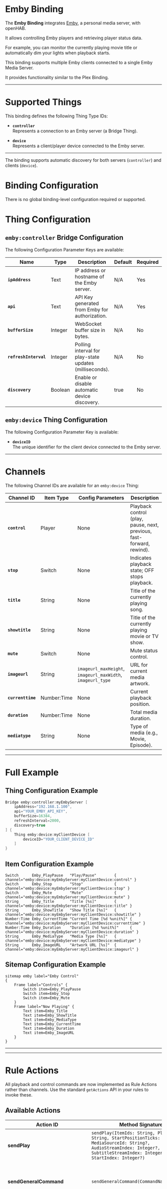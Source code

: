 # Emby Binding

The **Emby Binding** integrates [Emby](https://emby.media/), a personal media server, with openHAB.

It allows controlling Emby players and retrieving player status data.

For example, you can monitor the currently playing movie title or automatically dim your lights when playback starts.

This binding supports multiple Emby clients connected to a single Emby Media Server.

It provides functionality similar to the Plex Binding.

---

# Supported Things

This binding defines the following Thing Type IDs:

- **`controller`**  
  Represents a connection to an Emby server (a Bridge Thing).

- **`device`**  
  Represents a client/player device connected to the Emby server.

---

The binding supports automatic discovery for both servers (`controller`) and clients (`device`).

# Binding Configuration

There is no global binding-level configuration required or supported.

# Thing Configuration

## `emby:controller` Bridge Configuration

The following Configuration Parameter Keys are available:

| Name | Type | Description | Default | Required | Advanced |
|------|------|-------------|---------|----------|----------|
| **`ipAddress`** | Text | IP address or hostname of the Emby server. | N/A | Yes | No |
| **`api`** | Text | API Key generated from Emby for authorization. | N/A | Yes | No |
| **`bufferSize`** | Integer | WebSocket buffer size in bytes. | N/A | No | No |
| **`refreshInterval`** | Integer | Polling interval for play-state updates (milliseconds). | N/A | No | No |
| **`discovery`** | Boolean | Enable or disable automatic device discovery. | true | No | Yes |

## `emby:device` Thing Configuration

The following Configuration Parameter Key is available:

- **`deviceID`**  
  The unique identifier for the client device connected to the Emby server.

---

# Channels

The following Channel IDs are available for an `emby:device` Thing:

| Channel ID | Item Type | Config Parameters | Description |
|------------|-----------|-------------------|-------------|
| **`control`** | Player | None | Playback control (play, pause, next, previous, fast-forward, rewind). |
| **`stop`** | Switch | None | Indicates playback state; OFF stops playback. |
| **`title`** | String | None | Title of the currently playing song. |
| **`showtitle`** | String | None | Title of the currently playing movie or TV show. |
| **`mute`** | Switch | None | Mute status control. |
| **`imageurl`** | String | `imageurl_maxHeight`, `imageurl_maxWidth`, `imageurl_type` | URL for current media artwork. |
| **`currenttime`** | Number:Time | None | Current playback position. |
| **`duration`** | Number:Time | None | Total media duration. |
| **`mediatype`** | String | None | Type of media (e.g., Movie, Episode). |

---

# Full Example

## Thing Configuration Example

```java
Bridge emby:controller:myEmbyServer [
    ipAddress="192.168.1.100",
    api="YOUR_EMBY_API_KEY",
    bufferSize=16384,
    refreshInterval=2000,
    discovery=true
] {
    Thing emby:device:myClientDevice [
        deviceID="YOUR_CLIENT_DEVICE_ID"
    ]
}
```

## Item Configuration Example

```text
Switch      Emby_PlayPause   "Play/Pause"        { channel="emby:device:myEmbyServer:myClientDevice:control" }
Switch      Emby_Stop        "Stop"              { channel="emby:device:myEmbyServer:myClientDevice:stop" }
Switch      Emby_Mute        "Mute"              { channel="emby:device:myEmbyServer:myClientDevice:mute" }
String      Emby_Title       "Title [%s]"        { channel="emby:device:myEmbyServer:myClientDevice:title" }
String      Emby_ShowTitle   "Show Title [%s]"   { channel="emby:device:myEmbyServer:myClientDevice:showtitle" }
Number:Time Emby_CurrentTime "Current Time [%d %unit%]" { channel="emby:device:myEmbyServer:myClientDevice:currenttime" }
Number:Time Emby_Duration    "Duration [%d %unit%]"     { channel="emby:device:myEmbyServer:myClientDevice:duration" }
String      Emby_MediaType   "Media Type [%s]"   { channel="emby:device:myEmbyServer:myClientDevice:mediatype" }
String      Emby_ImageURL    "Artwork URL [%s]"  { channel="emby:device:myEmbyServer:myClientDevice:imageurl" }
```

## Sitemap Configuration Example

```text
sitemap emby label="Emby Control"
{
    Frame label="Controls" {
        Switch item=Emby_PlayPause
        Switch item=Emby_Stop
        Switch item=Emby_Mute
    }
    Frame label="Now Playing" {
        Text item=Emby_Title
        Text item=Emby_ShowTitle
        Text item=Emby_MediaType
        Text item=Emby_CurrentTime
        Text item=Emby_Duration
        Text item=Emby_ImageURL
    }
}
```

---

---

# Rule Actions

All playback and control commands are now implemented as Rule Actions rather than channels. Use the standard `getActions` API in your rules to invoke these.

## Available Actions

| Action ID                     | Method Signature                                                                            | Description                                                                                               |
|-------------------------------|---------------------------------------------------------------------------------------------|-----------------------------------------------------------------------------------------------------------|
| **sendPlay**                  | `sendPlay(ItemIds: String, PlayCommand: String, StartPositionTicks: Integer?, MediaSourceId: String?, AudioStreamIndex: Integer?, SubtitleStreamIndex: Integer?, StartIndex: Integer?)` | Send a play command with optional parameters to an Emby player.                                            |
| **sendGeneralCommand**        | `sendGeneralCommand(CommandName: String)`                                                   | Send a generic Emby control command (e.g., MoveUp, ToggleMute, GoHome).                                     |
| **sendGeneralCommandWithArgs**| `sendGeneralCommandWithArgs(CommandName: String, Arguments: String)`                        | Send a generic Emby control command with a JSON arguments blob (e.g., SetVolume, DisplayMessage, etc.).    |

## Example Rule (XTend)

```xtend
rule "Play Movie on Emby"
when
    Item MySwitch changed to ON
then
    val embyActions = getActions("emby", "emby:device:myServer:myDevice")
    // Play item IDs "abc,def" immediately
    embyActions.sendPlay("abc,def", "PlayNow", null, null, null, null, null)
end
```

## Example Rule (JavaScript)

```javascript
// inside a JS Scripting rule
let emby = actions.getActions("emby", "emby:device:myServer:myDevice");
emby.sendGeneralCommand("ToggleMute");
```

---

# References

- [Emby Remote Control API Documentation](https://github.com/MediaBrowser/Emby/wiki/Remote-control)

---
